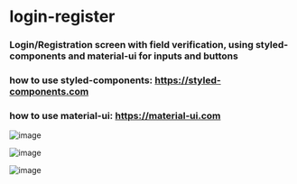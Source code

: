 # login-register
### Login/Registration screen with field verification, using styled-components and material-ui for inputs and buttons
### how to use styled-components: https://styled-components.com
### how to use material-ui: https://material-ui.com

![image](https://user-images.githubusercontent.com/54006291/113531222-8abdd480-959e-11eb-9e7a-fdc56a5a633d.png)

![image](https://user-images.githubusercontent.com/54006291/113531238-914c4c00-959e-11eb-80ef-201810e250b3.png)

![image](https://user-images.githubusercontent.com/54006291/113531249-95786980-959e-11eb-98ab-4748a2c52dc8.png)
